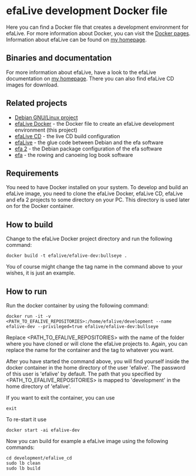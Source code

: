 # efaLive development Docker file

Here you can find a Docker file that creates a development environment for efaLive. For more information about Docker, you can visit the [Docker pages](http://docker.io/). Information about efaLive can be found on [my homepage](https://www.hannay.de/en/efalive/).

## Binaries and documentation
For more information about efaLive, have a look to the efaLive documentation on [my homepage](https://www.hannay.de/en/efalive/). There you can also find efaLive CD images for download.

## Related projects
* [Debian GNU/Linux project](http://www.debian.org/)
* [efaLive Docker](https://github.com/efalive/efalive_docker) - the Docker file to create an efaLive development environment (this project)
* [efaLive CD](https://github.com/efalive/efalive_cd) - the live CD build configuration
* [efaLive](https://github.com/efalive/efalive) - the glue code between Debian and the efa software
* [efa 2](https://github.com/efalive/efa2) - the Debian package configuration of the efa software
* [efa](http://efa.nmichael.de/) - the rowing and canoeing log book software

## Requirements
You need to have Docker installed on your system. To develop and build an efaLive image, you need to clone the efaLive Docker, efaLive CD, efaLive and efa 2 projects to some directory on your PC. This directory is used later on for the Docker container.

## How to build
Change to the efaLive Docker project directory and run the following command:

```shell
docker build -t efalive/efalive-dev:bullseye .
```

You of course might change the tag name in the command above to your wishes, it is just an example.

## How to run
Run the docker container by using the following command:

```shell
docker run -it -v <PATH_TO_EFALIVE_REPOSITORIES>:/home/efalive/development --name efalive-dev --privileged=true efalive/efalive-dev:bullseye
```

Replace <PATH_TO_EFALIVE_REPOSITORIES> with the name of the folder where you have cloned or will clone the efaLive projects to. Again, you can replace the name for the container and the tag to whatever you want.

After you have started the command above, you will find yourself inside the docker container in the home directory of the user 'efalive'. The password of this user is 'efalive' by default. The path that you specified by <PATH_TO_EFALIVE_REPOSITORIES> is mapped to 'development' in the home directory of 'efalive'.

If you want to exit the container, you can use

```shell
exit
```

To re-start it use

```shell
docker start -ai efalive-dev
```

Now you can build for example a efaLive image using the following commands:

```shell
cd development/efalive_cd
sudo lb clean
sudo lb build
```
